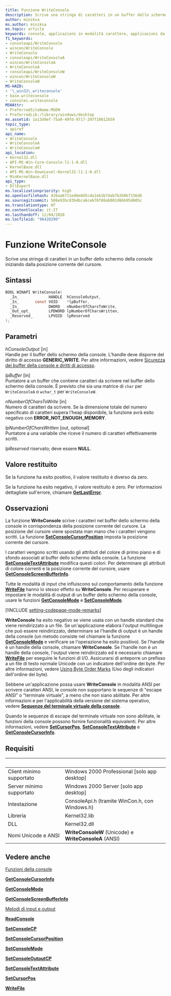 ```yaml
---
title: Funzione WriteConsole
description: Scrive una stringa di caratteri in un buffer dello schermo della console iniziando dalla posizione corrente del cursore.
author: miniksa
ms.author: miniksa
ms.topic: article
keywords: console, applicazioni in modalità carattere, applicazioni da riga di comando, applicazioni di terminale, api della console
f1_keywords:
- consoleapi/WriteConsole
- wincon/WriteConsole
- WriteConsole
- consoleapi/WriteConsoleA
- wincon/WriteConsoleA
- WriteConsoleA
- consoleapi/WriteConsoleW
- wincon/WriteConsoleW
- WriteConsoleW
MS-HAID:
- '\_win32\_writeconsole'
- base.writeconsole
- consoles.writeconsole
MSHAttr:
- PreferredSiteName:MSDN
- PreferredLib:/library/windows/desktop
ms.assetid: 1a13d9ef-75a9-49fd-9717-207f18612b59
topic_type:
- apiref
api_name:
- WriteConsole
- WriteConsoleA
- WriteConsoleW
api_location:
- Kernel32.dll
- API-MS-Win-Core-Console-l1-1-0.dll
- KernelBase.dll
- API-MS-Win-DownLevel-Kernel32-l1-1-0.dll
- MinKernelBase.dll
api_type:
- DllExport
ms.localizationpriority: high
ms.openlocfilehash: 426aa6711e46e0d5cda1eb1b7dab7b2b0b7156d6
ms.sourcegitcommit: 508e93bc83b4bca6ce678f88ab081d66b95d605c
ms.translationtype: HT
ms.contentlocale: it-IT
ms.lasthandoff: 12/04/2020
ms.locfileid: "96420290"
---
```

# <a name="writeconsole-function"></a>Funzione WriteConsole

Scrive una stringa di caratteri in un buffer dello schermo della console iniziando dalla posizione corrente del cursore.

## <a name="syntax"></a>Sintassi

```C
BOOL WINAPI WriteConsole(
  _In_             HANDLE  hConsoleOutput,
  _In_       const VOID    *lpBuffer,
  _In_             DWORD   nNumberOfCharsToWrite,
  _Out_opt_        LPDWORD lpNumberOfCharsWritten,
  _Reserved_       LPVOID  lpReserved
);
```

## <a name="parameters"></a>Parametri

*hConsoleOutput* \[in\]  
Handle per il buffer dello schermo della console. L'handle deve disporre del diritto di accesso **GENERIC\_WRITE**. Per altre informazioni, vedere [Sicurezza dei buffer della console e diritti di accesso](console-buffer-security-and-access-rights.md).

*lpBuffer* \[in\]  
Puntatore a un buffer che contiene caratteri da scrivere nel buffer dello schermo della console. È previsto che sia una matrice di `char` per `WriteConsoleA` o `wchar_t` per `WriteConsoleW`.

*nNumberOfCharsToWrite* \[in\]  
Numero di caratteri da scrivere. Se la dimensione totale del numero specificato di caratteri supera l'heap disponibile, la funzione avrà esito negativo con **ERROR\_NOT\_ENOUGH\_MEMORY**.

*lpNumberOfCharsWritten* \[out, optional\]  
Puntatore a una variabile che riceve il numero di caratteri effettivamente scritti.

*lpReserved* riservato; deve essere **NULL**.

## <a name="return-value"></a>Valore restituito

Se la funzione ha esito positivo, il valore restituito è diverso da zero.

Se la funzione ha esito negativo, il valore restituito è zero. Per informazioni dettagliate sull'errore, chiamare [**GetLastError**](https://msdn.microsoft.com/library/windows/desktop/ms679360).

## <a name="remarks"></a>Osservazioni

La funzione **WriteConsole** scrive i caratteri nel buffer dello schermo della console in corrispondenza della posizione corrente del cursore. La posizione del cursore viene spostata man mano che i caratteri vengono scritti. La funzione [**SetConsoleCursorPosition**](setconsolecursorposition.md) imposta la posizione corrente del cursore.

I caratteri vengono scritti usando gli attributi del colore di primo piano e di sfondo associati al buffer dello schermo della console. La funzione [**SetConsoleTextAttribute**](setconsoletextattribute.md) modifica questi colori. Per determinare gli attributi di colore correnti e la posizione corrente del cursore, usare [**GetConsoleScreenBufferInfo**](getconsolescreenbufferinfo.md).

Tutte le modalità di input che influiscono sul comportamento della funzione [**WriteFile**](https://msdn.microsoft.com/library/windows/desktop/aa365747) hanno lo stesso effetto su **WriteConsole**. Per recuperare e impostare le modalità di output di un buffer dello schermo della console, usare le funzioni [**GetConsoleMode**](getconsolemode.md) e [**SetConsoleMode**](setconsolemode.md).

[!INCLUDE [setting-codepage-mode-remarks](./includes/setting-codepage-mode-remarks.md)]

**WriteConsole** ha esito negativo se viene usata con un handle standard che viene reindirizzato a un file. Se un'applicazione elabora l'output multilingue che può essere reindirizzato, determinare se l'handle di output è un handle della console (un metodo consiste nel chiamare la funzione [**GetConsoleMode**](getconsolemode.md) e verificare se l'operazione ha esito positivo). Se l'handle è un handle della console, chiamare **WriteConsole**. Se l'handle non è un handle della console, l'output viene reindirizzato ed è necessario chiamare [**WriteFile**](https://msdn.microsoft.com/library/windows/desktop/aa365747) per eseguire le funzioni di I/O. Assicurarsi di anteporre un prefisso a un file di testo normale Unicode con un indicatore dell'ordine dei byte. Per altre informazioni, vedere [Using Byte Order Marks](https://msdn.microsoft.com/library/windows/desktop/dd374101) (Uso degli indicatori dell'ordine dei byte).

Sebbene un'applicazione possa usare **WriteConsole** in modalità ANSI per scrivere caratteri ANSI, le console non supportano le sequenze di "escape ANSI" o "terminale virtuale", a meno che non siano abilitate. Per altre informazioni e per l'applicabilità della versione del sistema operativo, vedere [**Sequenze del terminale virtuale della console**](console-virtual-terminal-sequences.md).

Quando le sequenze di escape del terminale virtuale non sono abilitate, le funzioni della console possono fornire funzionalità equivalenti. Per altre informazioni, vedere [**SetCursorPos**](https://msdn.microsoft.com/library/windows/desktop/ms648394(v=vs.85).aspx), [**SetConsoleTextAttribute**](setconsoletextattribute.md) e [**GetConsoleCursorInfo**](getconsolecursorinfo.md).

## <a name="requirements"></a>Requisiti

| &nbsp; | &nbsp; |
|-|-|
| Client minimo supportato | Windows 2000 Professional \[solo app desktop\] |
| Server minimo supportato | Windows 2000 Server \[solo app desktop\] |
| Intestazione | ConsoleApi.h (tramite WinCon.h, con Windows.h) |
| Libreria | Kernel32.lib |
| DLL | Kernel32.dll |
| Nomi Unicode e ANSI | **WriteConsoleW** (Unicode) e **WriteConsoleA** (ANSI) |

## <a name="see-also"></a>Vedere anche

[Funzioni della console](console-functions.md)

[**GetConsoleCursorInfo**](getconsolecursorinfo.md)

[**GetConsoleMode**](getconsolemode.md)

[**GetConsoleScreenBufferInfo**](getconsolescreenbufferinfo.md)

[Metodi di input e output](input-and-output-methods.md)

[**ReadConsole**](readconsole.md)

[**SetConsoleCP**](setconsolecp.md)

[**SetConsoleCursorPosition**](setconsolecursorposition.md)

[**SetConsoleMode**](setconsolemode.md)

[**SetConsoleOutputCP**](setconsoleoutputcp.md)

[**SetConsoleTextAttribute**](setconsoletextattribute.md)

[**SetCursorPos**](https://msdn.microsoft.com/library/windows/desktop/ms648394(v=vs.85).aspx)

[**WriteFile**](https://msdn.microsoft.com/library/windows/desktop/aa365747)
